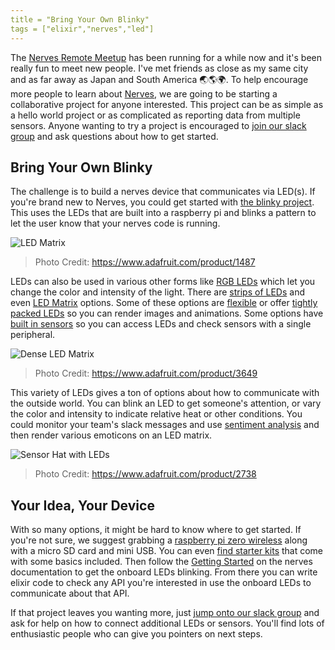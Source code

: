 ```yaml
---
title = "Bring Your Own Blinky"
tags = ["elixir","nerves","led"]
---
```


The [Nerves Remote Meetup](https://nerves.group/) has been running for a while now and it's been really fun to meet new people.
I've met friends as close as my same city and as far away as Japan and South America 🌏🌎🌍.
To help encourage more people to learn about [Nerves](https://www.nerves-project.org/), we are going to be starting a collaborative project for anyone interested.
This project can be as simple as a hello world project or as complicated as reporting data from multiple sensors.
Anyone wanting to try a project is encouraged to [join our slack group](https://join.slack.com/t/nerves-meetup/shared_invite/zt-7b95x0tv-hiM519At5R7ldzHTRq74pQ) and ask questions about how to get started.

## Bring Your Own Blinky

The challenge is to build a nerves device that communicates via LED(s).
If you're brand new to Nerves, you could get started with [the blinky project](https://hexdocs.pm/nerves/getting-started.html).
This uses the LEDs that are built into a raspberry pi and blinks a pattern to let the user know that your nerves code is running.

![LED Matrix](/images/2020-06-03/matrix.jpg)

> Photo Credit: https://www.adafruit.com/product/1487

LEDs can also be used in various other forms like [RGB LEDs](https://www.adafruit.com/product/159) which let you change the color and intensity of the light.
There are [strips of LEDs](https://www.adafruit.com/product/285?length=5) and even [LED Matrix](https://www.adafruit.com/product/1487) options.
Some of these options are [flexible](https://www.adafruit.com/product/4245) or offer [tightly packed LEDs](https://www.adafruit.com/product/3649) so you can render images and animations. Some options have [built in sensors](https://www.adafruit.com/product/2738) so you can access LEDs and check sensors with a single peripheral.

![Dense LED Matrix](/images/2020-06-03/dense.png)

> Photo Credit: https://www.adafruit.com/product/3649

This variety of LEDs gives a ton of options about how to communicate with the outside world.
You can blink an LED to get someone's attention, or vary the color and intensity to indicate relative heat or other conditions.
You could monitor your team's slack messages and use [sentiment analysis](https://hex.pm/packages/veritaserum) and then render various emoticons on an LED matrix.

![Sensor Hat with LEDs](/images/2020-06-03/sense_hat.jpg)

> Photo Credit: https://www.adafruit.com/product/2738

## Your Idea, Your Device

With so many options, it might be hard to know where to get started.
If you're not sure, we suggest grabbing a [raspberry pi zero wireless](https://www.sparkfun.com/products/15470) along with a micro SD card and mini USB.
You can even [find starter kits](https://www.sparkfun.com/products/14298) that come with some basics included.
Then follow the [Getting Started](https://hexdocs.pm/nerves/getting-started.html) on the nerves documentation to get the onboard LEDs blinking.
From there you can write elixir code to check any API you're interested in use the onboard LEDs to communicate about that API.

If that project leaves you wanting more, just [jump onto our slack group](https://join.slack.com/t/nerves-meetup/shared_invite/zt-7b95x0tv-hiM519At5R7ldzHTRq74pQ) and ask for help on how to connect additional LEDs or sensors.
You'll find lots of enthusiastic people who can give you pointers on next steps.